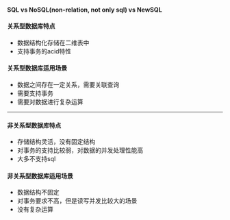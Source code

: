 #### SQL vs NoSQL(non-relation, not only sql) vs NewSQL

#### 关系型数据库特点
* 数据结构化存储在二维表中
* 支持事务的acid特性

#### 关系型数据库适用场景
* 数据之间存在一定关系，需要关联查询
* 需要支持事务
* 需要对数据进行复杂运算

---
#### 非关系型数据库特点
* 存储结构灵活，没有固定结构
* 对事务的支持比较弱，对数据的并发处理性能高
* 大多不支持sql

#### 非关系型数据库适用场景
* 数据结构不固定
* 对事务要求不高，但是读写并发比较大的场景
* 没有复杂运算
